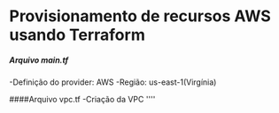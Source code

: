 # Provisionamento de recursos AWS usando Terraform
##### Arquivo main.tf
-Definição do provider: AWS 
-Região: us-east-1(Virgínia)

####Arquivo vpc.tf 
-Criação da VPC
''''




